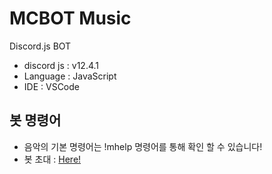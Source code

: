 # MCBOT Music

Discord.js BOT

- discord js : v12.4.1
- Language : JavaScript
- IDE : VSCode

## 봇 명령어

- 음악의 기본 명령어는 !mhelp 명령어를 통해 확인 할 수 있습니다!
- 봇 초대 : [Here!](https://discord.com/oauth2/authorize?client_id=706171196701540384&scope=bot)
